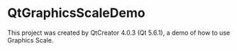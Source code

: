 # QtGraphicsScaleDemo
This project was created by QtCreator 4.0.3 (Qt 5.6.1), a demo of how to use Graphics Scale.